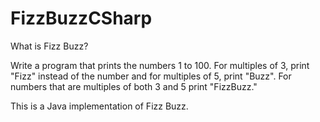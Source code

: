 FizzBuzzCSharp
==============

What is Fizz Buzz?

Write a program that prints the numbers 1 to 100. For multiples of 3, print "Fizz" instead of the number and for multiples of 5, print "Buzz". For numbers that are multiples of both 3 and 5 print "FizzBuzz."

This is a Java implementation of Fizz Buzz.
